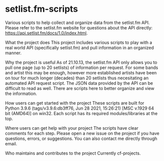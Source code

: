 # setlist.fm-scripts
Various scripts to help collect and organize data from the setlist.fm API. Please refer to the setlist.fm website for questions about the API directly: https://api.setlist.fm/docs/1.0/index.html.

What the project does
  This project includes various scripts to play with a real world API (specifically setlist.fm) and pull information in an organized manner. 

Why the project is useful
  As of 21.10.13, the setlist.fm API only allows you to pull one page (up to 20 setlists) of information per request. For some bands and artist this may be enough, however more established artists have been on tour for much longer (decades) than 20 setlists thus necesitating an automated API request script. The JSON data provided by the API can be difficult to read as well. There are scripts here to better organize and view the information.
  
How users can get started with the project
  These scripts are built for Python 3.9.6 (tags/v3.9.6:db3ff76, Jun 28 2021, 15:26:21) [MSC v.1929 64 bit (AMD64)] on win32. Each script has its required modules/libraries at the top. 
  
Where users can get help with your project
  The scripts have clear comments for each step. Please open a new issue on the project if you have questions, errors, or suggestions. You can also contact me directly through email. 

Who maintains and contributes to the project
  Currently cf-projects. 

